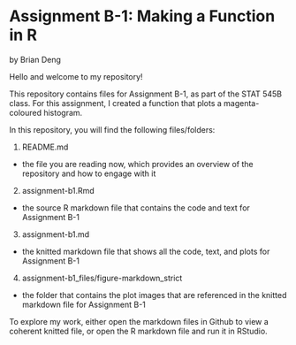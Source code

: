 # Assignment B-1: Making a Function in R 
by Brian Deng

Hello and welcome to my repository!

This repository contains files for Assignment B-1, as part of the STAT 545B class. For this assignment, I created a function that plots a magenta-coloured histogram. 

In this repository, you will find the following files/folders:
1. README.md
  - the file you are reading now, which provides an overview of the repository and how to engage with it
2. assignment-b1.Rmd
  - the source R markdown file that contains the code and text for Assignment B-1
3. assignment-b1.md
  - the knitted markdown file that shows all the code, text, and plots for Assignment B-1
4. assignment-b1_files/figure-markdown_strict
  - the folder that contains the plot images that are referenced in the knitted markdown file for Assignment B-1

To explore my work, either open the markdown files in Github to view a coherent knitted file, or open the R markdown file and run it in RStudio. 
